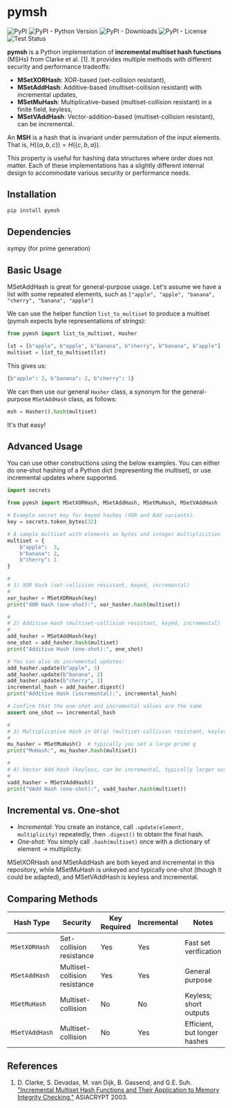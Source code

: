 # pymsh

<p>
   <img alt="PyPI" src="https://img.shields.io/pypi/v/pymsh?color=blue">
   <img alt="PyPI - Python Version" src="https://img.shields.io/pypi/pyversions/pymsh">
   <img alt="PyPI - Downloads" src="https://img.shields.io/pypi/dm/pymsh">
   <img alt="PyPI - License" src="https://img.shields.io/pypi/l/pymsh?label=license">
   <img alt="Test Status" src="https://github.com/cgshep/pymsh/actions/workflows/python-package.yml/badge.svg">
</p>

**pymsh** is a Python implementation of **incremental multiset hash functions** (MSHs) from Clarke et al. [1]. It provides multiple methods with different security and performance tradeoffs:

- **MSetXORHash**: XOR-based (set-collision resistant),
- **MSetAddHash**: Additive-based (multiset-collision resistant) with incremental updates,
- **MSetMuHash**: Multiplicative-based (multiset-collision resistant) in a finite field, keyless,
- **MSetVAddHash**: Vector-addition–based (multiset-collision resistant), can be incremental.

An **MSH** is a hash that is invariant under permutation of the input elements. That is, $H(\{a,b,c\}) = H(\{c,b,a\})$.

This property is useful for hashing data structures where order does not matter. Each of these implementations has a slightly different internal design to accommodate various security or performance needs.


## Installation

```bash
pip install pymsh
```

## Dependencies

sympy (for prime generation)

## Basic Usage

MSetAddHash is great for general-purpose usage. Let's assume we have a list with some repeated elements, such as `["apple", "apple", "banana", "cherry", "banana", "apple"]`

We can use the helper function `list_to_multiset` to produce a multiset (pymsh expects byte representations of strings):
```python
from pymsh import list_to_multiset, Hasher

lst = [b"apple", b"apple", b"banana", b"cherry", b"banana", b"apple"]
multiset = list_to_multiset(lst)
```
This gives us:
```python
{b"apple": 3, b"banana": 2, b"cherry": 1}
```
We can then use our general `Hasher` class, a synonym for the general-purpose `MSetAddHash` class, as follows:
```python
msh = Hasher().hash(multiset)
```

It's that easy! 


## Advanced Usage

You can use other constructions using the below examples. You can either do one‐shot hashing of a Python dict (representing the multiset), or use incremental updates where supported.

```python
import secrets

from pymsh import MSetXORHash, MSetAddHash, MSetMuHash, MSetVAddHash

# Example secret key for keyed hashes (XOR and Add variants).
key = secrets.token_bytes(32)

# A sample multiset with elements as bytes and integer multiplicities
multiset = {
    b"apple":  3,
    b"banana": 2,
    b"cherry": 1
}

#
# 1) XOR Hash (set-collision resistant, keyed, incremental)
#
xor_hasher = MSetXORHash(key)
print("XOR Hash (one-shot):", xor_hasher.hash(multiset))

#
# 2) Additive Hash (multiset-collision resistant, keyed, incremental)
#
add_hasher = MSetAddHash(key)
one_shot = add_hasher.hash(multiset)
print("Additive Hash (one-shot):", one_shot)

# You can also do incremental updates:
add_hasher.update(b"apple", 3)
add_hasher.update(b"banana", 2)
add_hasher.update(b"cherry", 1)
incremental_hash = add_hasher.digest()
print("Additive Hash (incremental):", incremental_hash)

# Confirm that the one-shot and incremental values are the same
assert one_shot == incremental_hash

#
# 3) Multiplicative Hash in GF(q) (multiset-collision resistant, keyless)
#
mu_hasher = MSetMuHash()  # typically you set a large prime q
print("MuHash:", mu_hasher.hash(multiset))

#
# 4) Vector Add Hash (keyless, can be incremental, typically larger output)
#
vadd_hasher = MSetVAddHash()
print("VAdd Hash (one-shot):", vadd_hasher.hash(multiset))
```

## Incremental vs. One-shot

- *Incremental:* You create an instance, call `.update(element, multiplicity)` repeatedly, then `.digest()` to obtain the final hash.
- *One‐shot:* You simply call `.hash(multiset)` once with a dictionary of element -> multiplicity.

MSetXORHash and MSetAddHash are both keyed and incremental in this repository, while MSetMuHash is unkeyed and typically one-shot (though it could be adapted), and MSetVAddHash is keyless and incremental.

## Comparing Methods

| Hash Type       | Security          | Key Required | Incremental | Notes                        |
|-----------------|-------------------|--------------|-------------|------------------------------|
| `MSetXORHash`   | Set-collision resistance    | Yes          | Yes         | Fast set verification        |
| `MSetAddHash`   | Multiset-collision resistance | Yes          | Yes         | General purpose              |
| `MSetMuHash`    | Multiset-collision| No           | No          | Keyless; short outputs       |
| `MSetVAddHash`  | Multiset-collision| No           | Yes         | Efficient, but longer hashes |

## References

1. D. Clarke, S. Devadas, M. van Dijk, B. Gassend, and G.E. Suh. ["Incremental Multiset Hash Functions and Their Application to Memory Integrity Checking,"](https://www.iacr.org/cryptodb/data/paper.php?pubkey=151) ASIACRYPT 2003.